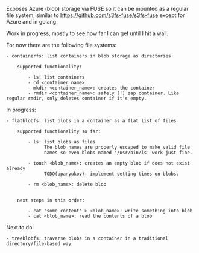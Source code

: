 Exposes Azure (blob) storage via FUSE so it can be mounted
as a regular file system, similar to https://github.com/s3fs-fuse/s3fs-fuse
except for Azure and in golang.

Work in progress, mostly to see how far I can get until I
hit a wall.

For now there are the following file systems:

```
- containerfs: list containers in blob storage as directories

    supported functionality:
    
        - ls: list containers
        - cd <container_name>
        - mkdir <container_name>: creates the container
        - rmdir <container_name>: safely (!) zap container. Like regular rmdir, only deletes container if it's empty.

```


In progress:

```
- flatblobfs: list blobs in a container as a flat list of files

    supported functionality so far:
    
        - ls: list blobs as files
              The blob names are properly escaped to make valid file
              names so even blobs named '/usr/bin/ls' work just fine.

        - touch <blob_name>: creates an empty blob if does not exist already
              TODO(ppanyukov): implement setting times on blobs.

        - rm <blob_name>: delete blob


    next steps in this order:

        - cat 'some content' > <blob_name>: write something into blob
        - cat <blob_name>: read the contents of a blob
```


Next to do:

```
- treeblobfs: traverse blobs in a container in a traditional directory/file-based way
```

